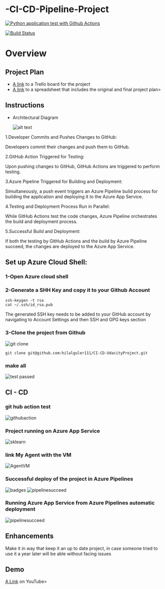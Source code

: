 # -CI-CD-Pipeline-Project


[![Python application test with Github Actions](https://github.com/AhmetAktoprak/CI-CD-Pipeline-Project/actions/workflows/pythonapp.yml/badge.svg)](https://github.com/AhmetAktoprak/CI-CD-Pipeline-Project/actions/workflows/pythonapp.yml)

[![Build Status](https://dev.azure.com/odluser257583/CI-CD-UdacityProject/_apis/build/status%2Fhilalguler111.CI-CD-UdacityProject?branchName=refs%2Fpull%2F10%2Fmerge)](https://dev.azure.com/odluser257583/CI-CD-UdacityProject/_build/latest?definitionId=1&branchName=refs%2Fpull%2F10%2Fmerge)
# Overview

## Project Plan

* [A link](https://trello.com/invite/b/L8jMKmez/ATTIe3d654862b9b4c5da1a3c991347e0f36C2E56C20/ci-cd-udacity-project) to a Trello board for the project
* [A link](https://docs.google.com/spreadsheets/d/1BMwfE4oJrWMF1_qDiiZp9dTRH4_fi-Rao6z8wfhcYys/edit?usp=sharing) to a spreadsheet that includes the original and final project plan>

## Instructions

* Architectural Diagram

   ![alt text](https://github.com/hilalguler111/CI-CD-UdacityProject/assets/79762223/ac418b31-f8c2-48d7-a412-6173f8900a1f)

1.Developer Commits and Pushes Changes to GitHub:

  Developers commit their changes and push them to GitHub.

2.GitHub Action Triggered for Testing:

  Upon pushing changes to GitHub, GitHub Actions are triggered to perform testing.

3.Azure Pipeline Triggered for Building and Deployment:

  Simultaneously, a push event triggers an Azure Pipeline build process for building the application and deploying it to the Azure App Service.

4.Testing and Deployment Process Run in Parallel:

  While GitHub Actions test the code changes, Azure Pipeline orchestrates the build and deployment process.

5.Successful Build and Deployment:

  If both the testing by GitHub Actions and the build by Azure Pipeline succeed, the changes are deployed to the Azure App Service.

## Set up Azure Cloud Shell:
 ### 1-Open Azure cloud shell
 ### 2-Generate a SHH Key and copy it to your Github Account 

```
ssh-keygen -t rsa
cat ~/.ssh/id_rsa.pub
```
The generated SSH key needs to be added to your GitHub account by navigating to Account Settings and then SSH and GPG keys section
### 3-Clone the project from Github

 ![git clone](https://github.com/hilalguler111/CI-CD-UdacityProject/assets/79762223/13e63b1f-49df-46be-bd74-cc35f5940633)

```
git clone git@github.com:hilalguler111/CI-CD-UdacityProject.git
```
### make all 
 ![test passed](https://github.com/hilalguler111/CI-CD-UdacityProject/assets/79762223/1e15b33e-eb99-4524-a400-5749171fb75f)

## CI - CD
### git hub action test 
 ![githubaction](https://github.com/DanyaMawed/CI-CD-UdacityProject/assets/79762223/c07beb1f-a22b-44d1-839c-db5556c57dc7)

### Project running on Azure App Service
 ![sklearn](https://github.com/hilalguler111/CI-CD-UdacityProject/assets/79762223/f327da7f-e079-40eb-b58e-5b66d1f66e06)

### link My Agent with the VM
![AgentVM](https://github.com/hilalguler111/CI-CD-UdacityProject/assets/79762223/75c4f748-7daa-44db-9a2b-15faf88af55f)


### Successful deploy of the project in Azure Pipelines
![badges](https://github.com/DanyaMawed/CI-CD-UdacityProject/assets/79762223/d15b3c40-4b18-42f2-8880-fa84cf3b141c)
![pipelinesucceed](https://github.com/hilalguler111/CI-CD-UdacityProject/assets/79762223/44862210-72ea-43bb-9bde-f092338d046e)

### Running Azure App Service from Azure Pipelines automatic deployment
 ![pipelinesucceed](https://github.com/DanyaMawed/CI-CD-UdacityProject/assets/79762223/20a48114-4201-4538-9f42-d0e16fa5dc6d)

## Enhancements

Make it in way that keep it an up to date project, in case someone tried to use it a year later will be able without facing issues 

## Demo 

 [A Link](https://www.youtube.com/watch?v=4gUcbX431cc) on YouTube>


